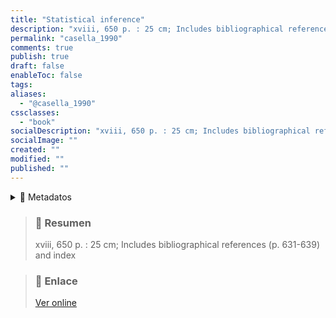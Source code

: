 ```yaml
---
title: "Statistical inference"
description: "xviii, 650 p. : 25 cm; Includes bibliographical references (p. 631-639) and index"
permalink: "casella_1990"
comments: true
publish: true
draft: false
enableToc: false
tags:
aliases:
  - "@casella_1990"
cssclasses:
  - "book"
socialDescription: "xviii, 650 p. : 25 cm; Includes bibliographical references (p. 631-639) and index"
socialImage: ""
created: ""
modified: ""
published: ""
---
```


<details>
<summary>📑 Metadatos</summary>

| Atributo           | Detalle  |
| ------------------ | -------- |
| langid | `english` |
| abstract | `xviii, 650 p. : 25 cm; Includes bibliographical references (p. 631-639) and index` |
| author | `Casella, George` |
| date | `1990` |
| isbn | `978-0-534-11958-4` |
| keywords | `Mathematical statistics` |
| pagetotal | `682` |
| publisher | `Pacific Grove, Calif. : Brooks/Cole Pub. Co.` |
| title | `Statistical inference` |
| url | `http://archive.org/details/statisticalinfer0000case` |
| urldate | `2025-03-01` |
| with | `Internet Archive` |

</details>


> ### 📄 Resumen
>
> xviii, 650 p. : 25 cm; Includes bibliographical references (p. 631-639) and index
> 




  > ### 🔗 Enlace
  >
  > [Ver online](http://archive.org/details/statisticalinfer0000case)
  > 
  > 

